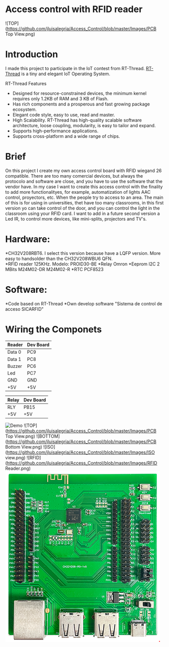 # Access control with RFID reader

![TOP](https://github.com/jluisalegria/Access_Control/blob/master/Images/PCB Top View.png)
# Introduction
I made this project to participate in the IoT contest from RT-Thread.
[RT-Thread](https://www.rt-thread.io/ "RT-Thread") is a tiny and elegant IoT Operating System.

RT-Thread Features
- Designed for resource-constrained devices, the minimum kernel requires only 1.2KB of RAM and 3 KB of Flash.
- Has rich components and a prosperous and fast growing package ecosystem.
- Elegant code style, easy to use, read and master.
- High Scalability. RT-Thread has high-quality scalable software architecture, loose coupling, modularity, is easy to tailor and expand.
- Supports high-performance applications.
- Supports cross-platform and a wide range of chips.

# Brief
On this project I create my own access control board with RFID wiegand 26 compatible.
There are too many comercial devices, but always the protocolo and software are close, and you have to use the software that the vendor have.
In my case I want to create this access control with the finality to add more functionalityes, for example, automatization of lights AAC control, proyectors, etc. When the people try to access to an area.
The main of this is for using in universities, thet have too many classrooms, in this first version yo can take control of the door, and you can control the light in the classroom using your RFID card. I want to add in a future second version a Led IR, to control more devices, like mini-splits, projectors and TV's.

# Hardware:
*CH32V208RBT6. I select this version because have a LQFP version. More easy to handsolder than the CH32V208WBU6 QFN.  
*RFID reader 125KHz. Modelo: PROID30-BE
*Relay Omron
*Eeprom I2C 2 MBits M24M02-DR M24M02-R
*RTC PCF8523

# Software:
*Code based on RT-Thread
*Own develop software "Sistema de control de acceso SICARFID"

# Wiring the Componets

|Reader  |Dev Board|
|--------|---------|
|Data 0  | PC9  |
|Data 1  | PC8  |
|Buzzer  | PC6  |
|Led     | PC7  |
|GND     | GND  |
|+5V     | +5V  |

|Relay   |Dev Board|
|--------|---------|
|RLY     | PB15 |
|+5V     | +5V  |

![Demo](https://github.com/jluisalegria/Access_Control/blob/master/Images/Demo.png)
![TOP](https://github.com/jluisalegria/Access_Control/blob/master/Images/PCB Top View.png)
![BOTTOM](https://github.com/jluisalegria/Access_Control/blob/master/Images/PCB Bottom View.png)
![ISO](https://github.com/jluisalegria/Access_Control/blob/master/Images/ISO view.png)
![RFID](https://github.com/jluisalegria/Access_Control/blob/master/Images/RFID Reader.png)
![Board](https://github.com/jluisalegria/Access_Control/blob/master/Images/Board.png)
